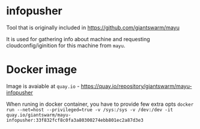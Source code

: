 # infopusher
Tool that is originally included in https://github.com/giantswarm/mayu


It is used for gathering info about machine and requesting cloudconfig/iginition for this machine from `mayu`.

# Docker image
Image is avaiable at `quay.io` - https://quay.io/repository/giantswarm/mayu-infopusher

When runing in docker container, you have to provide few extra opts
`docker run --net=host --privileged=true -v /sys:/sys -v /dev:/dev -it quay.io/giantswarm/mayu-infopusher:33f832fcf8c0fa3a80300274ebb801ec2a87d3e3`
